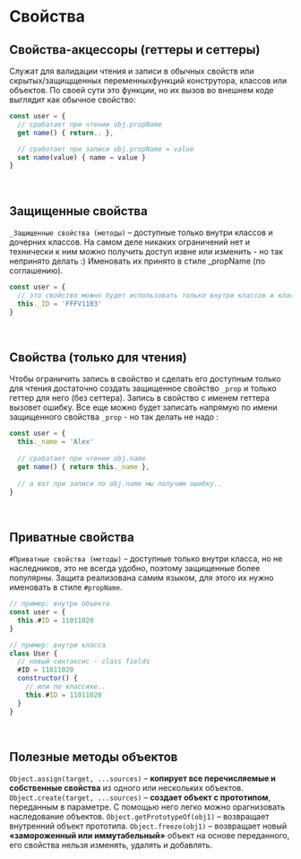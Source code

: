 # Свойства 
## Свойства-акцессоры (геттеры и сеттеры) 
Служат для валидации чтения и записи в обычных свойств или скрытых/защищщенных переменныхфункций конструтора, классов или объектов. 
По своей сути это функции, но их вызов во внешнем коде выглядит как обычное свойство:

```javascript
const user = {
  // срабатает при чтении obj.propName
  get name() { return.. },

  // сработает при записи obj.propName = value
  set name(value) { name = value }
}
```

<br>

## Защищенные свойства
`_Защищенные свойства (методы)` – доступные только внутри классов и дочерних классов. На самом деле никаких ограничений нет и технически к ним можно получить доступ извне или изменить - но так непринято делать :) Именовать их принято в стиле _propName (по соглашению).

```javascript
const user = {
  // это свойство можно будет использовать только внутри классов и классов-наследников
  this._ID = 'FFFV1103'
}
```

<br>

## Свойства (только для чтения)
Чтобы ограничить запись в свойство и сделать его доступным только для чтения достаточно создать защищенное свойство `_prop` и только геттер для него (без сеттера). Запись в свойство с именем геттера вызовет ошибку. Все еще можно будет записать напрямую по имени защищенного свойства `_prop` - но так делать не надо :

```javascript
const user = {
  this._name = 'Alex'
  
  // срабатает при чтении obj.name
  get name() { return this._name },
  
  // а вот при записи по obj.name мы получим ошибку..
}
```

<br>

## Приватные свойства
`#Приватные свойства (методы)` –  доступные только внутри класса, но не наследников, это не всегда удобно, поэтому защищенные более популярны. Защита реализована самим языком, для этого их нужно именовать в стиле `#propName`.

```javascript
// пример: внутри объекта
const user = {
  this.#ID = 11011020
}

// пример: внутри класса
class User {
  // новый синтаксис - class fields
  #ID = 11011020
  constructor() {
    // или по классике..
    this.#ID = 11011020
  }
}
```

<br>

## Полезные методы объектов

`Object.assign(target, ...sources)` – __копирует все перечисляемые и собственные свойства__ из одного или нескольких объектов.
`Object.create(target, ...sources)` – __создает объект с прототипом__, переданным в параметре. С помощью него легко можно орагнизовать наследование объектов.
`Object.getPrototypeOf(obj1)` – возвращает внутренний объект прототипа.
`Object.freeze(obj1)` – возвращает новый __«замороженный или иммутабельный»__ объект на основе переданного, его свойства нельзя изменять, удалять и добавлять. 
